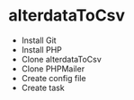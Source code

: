 # alterdataToCsv

* Install Git
* Install PHP
* Clone alterdataToCsv
* Clone PHPMailer
* Create config file
* Create task
